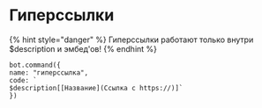 # Гиперссылки

{% hint style="danger" %}
Гиперссылки работают только внутри $description и эмбед'ов!
{% endhint %}

```text
bot.command({
name: "гиперссылка", 
code: `
$description[[Название](Ссылка с https://)]` 
})
```

